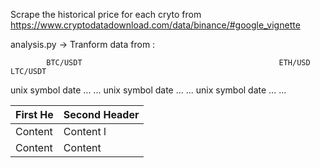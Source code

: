 Scrape the historical price for each cryto from https://www.cryptodatadownload.com/data/binance/#google_vignette


analysis.py -> Tranform data from :

            BTC/USDT                                            ETH/USD                           LTC/USDT
           
unix   symbol   date   ...  ...            unix   symbol   date  ...   ...            unix   symbol  date ... ...



First He  | Second Header
--------- | -------------
Content   | Content l
Content   | Content 
